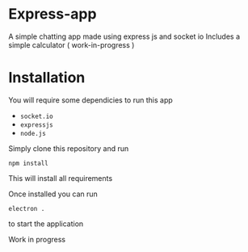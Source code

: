 # Express-app
A simple chatting app made using express js and socket io
Includes a simple calculator ( work-in-progress )

# Installation
You will require some dependicies to run this app
- `socket.io` 
- `expressjs`
- `node.js`

Simply clone this repository and run

```npm install```

This will install all requirements

Once installed you can run

```electron .```

to start the application

Work in progress
